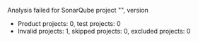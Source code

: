 Analysis failed for SonarQube project "", version 
- Product projects: 0, test projects: 0
- Invalid projects: 1, skipped projects: 0, excluded projects: 0
